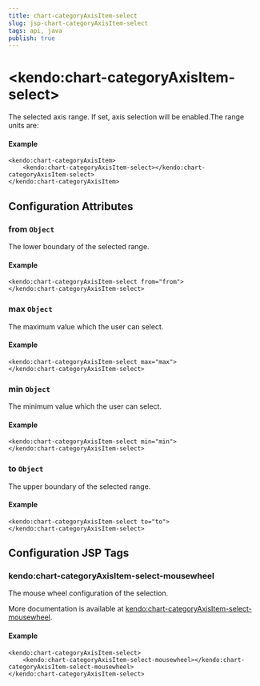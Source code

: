 ```yaml
---
title: chart-categoryAxisItem-select
slug: jsp-chart-categoryAxisItem-select
tags: api, java
publish: true
---
```


# \<kendo:chart-categoryAxisItem-select\>

The selected axis range. If set, axis selection will be enabled.The range units are:

#### Example
    <kendo:chart-categoryAxisItem>
        <kendo:chart-categoryAxisItem-select></kendo:chart-categoryAxisItem-select>
    </kendo:chart-categoryAxisItem>

## Configuration Attributes

### from `Object`

The lower boundary of the selected range.

#### Example
    <kendo:chart-categoryAxisItem-select from="from">
    </kendo:chart-categoryAxisItem-select>

### max `Object`

The maximum value which the user can select.

#### Example
    <kendo:chart-categoryAxisItem-select max="max">
    </kendo:chart-categoryAxisItem-select>

### min `Object`

The minimum value which the user can select.

#### Example
    <kendo:chart-categoryAxisItem-select min="min">
    </kendo:chart-categoryAxisItem-select>

### to `Object`

The upper boundary of the selected range.

#### Example
    <kendo:chart-categoryAxisItem-select to="to">
    </kendo:chart-categoryAxisItem-select>


##  Configuration JSP Tags

### kendo:chart-categoryAxisItem-select-mousewheel

The mouse wheel configuration of the selection.

More documentation is available at [kendo:chart-categoryAxisItem-select-mousewheel](chart/categoryaxisitem-select-mousewheel).

#### Example

    <kendo:chart-categoryAxisItem-select>
        <kendo:chart-categoryAxisItem-select-mousewheel></kendo:chart-categoryAxisItem-select-mousewheel>
    </kendo:chart-categoryAxisItem-select>

